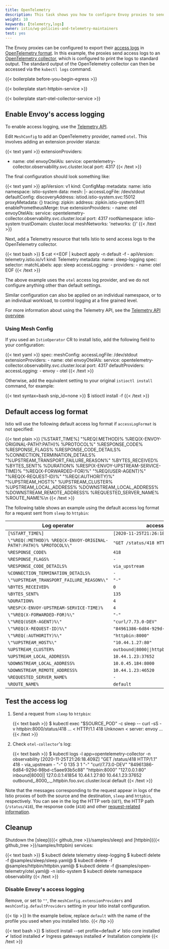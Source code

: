 ```yaml
---
title: OpenTelemetry
description: This task shows you how to configure Envoy proxies to send access logs with OpenTelemetry collector.
weight: 10
keywords: [telemetry,logs]
owner: istio/wg-policies-and-telemetry-maintainers
test: yes
---
```


The Envoy proxies can be configured to export their [access logs](https://www.envoyproxy.io/docs/envoy/latest/configuration/observability/access_log/usage) in [OpenTelemetry format](https://www.envoyproxy.io/docs/envoy/latest/api-v3/extensions/access_loggers/open_telemetry/v3/logs_service.proto).
In this example, the proxies send access logs to an [OpenTelemetry collector](https://github.com/open-telemetry/opentelemetry-collector), which is configured to print the logs to standard output.
The standard output of the OpenTelemetry collector can then be accessed via the `kubectl logs` command.

{{< boilerplate before-you-begin-egress >}}

{{< boilerplate start-httpbin-service >}}

{{< boilerplate start-otel-collector-service >}}

## Enable Envoy's access logging

To enable access logging, use the [Telemetry API](/docs/tasks/observability/telemetry/).

Edit `MeshConfig` to add an OpenTelemetry provider, named `otel`.  This involves adding an extension provider stanza:

{{< text yaml >}}
extensionProviders:
- name: otel
  envoyOtelAls:
    service: opentelemetry-collector.observability.svc.cluster.local
    port: 4317
{{< /text >}}

The final configuration should look something like:

{{< text yaml >}}
apiVersion: v1
kind: ConfigMap
metadata:
  name: istio
  namespace: istio-system
data:
  mesh: |-
    accessLogFile: /dev/stdout
    defaultConfig:
      discoveryAddress: istiod.istio-system.svc:15012
      proxyMetadata: {}
      tracing:
        zipkin:
          address: zipkin.istio-system:9411
    enablePrometheusMerge: true
    extensionProviders:
    - name: otel
      envoyOtelAls:
        service: opentelemetry-collector.observability.svc.cluster.local
        port: 4317
    rootNamespace: istio-system
    trustDomain: cluster.local
  meshNetworks: 'networks: {}'
{{< /text >}}

Next, add a Telemetry resource that tells Istio to send access logs to the OpenTelemetry collector.

{{< text bash >}}
$ cat <<EOF | kubectl apply -n default -f -
apiVersion: telemetry.istio.io/v1
kind: Telemetry
metadata:
  name: sleep-logging
spec:
  selector:
    matchLabels:
      app: sleep
  accessLogging:
    - providers:
      - name: otel
EOF
{{< /text >}}

The above example uses the `otel` access log provider, and we do not configure anything other than default settings.

Similar configuration can also be applied on an individual namespace, or to an individual workload, to control logging at a fine grained level.

For more information about using the Telemetry API, see the [Telemetry API overview](/docs/tasks/observability/telemetry/).

### Using Mesh Config

If you used an `IstioOperator` CR to install Istio, add the following field to your configuration:

{{< text yaml >}}
spec:
  meshConfig:
    accessLogFile: /dev/stdout
    extensionProviders:
    - name: otel
      envoyOtelAls:
        service: opentelemetry-collector.observability.svc.cluster.local
        port: 4317
    defaultProviders:
      accessLogging:
      - envoy
      - otel
{{< /text >}}

Otherwise, add the equivalent setting to your original `istioctl install` command, for example:

{{< text syntax=bash snip_id=none >}}
$ istioctl install -f <your-istio-operator-config-file>
{{< /text >}}

## Default access log format

Istio will use the following default access log format if `accessLogFormat` is not specified:

{{< text plain >}}
[%START_TIME%] \"%REQ(:METHOD)% %REQ(X-ENVOY-ORIGINAL-PATH?:PATH)% %PROTOCOL%\" %RESPONSE_CODE% %RESPONSE_FLAGS% %RESPONSE_CODE_DETAILS% %CONNECTION_TERMINATION_DETAILS%
\"%UPSTREAM_TRANSPORT_FAILURE_REASON%\" %BYTES_RECEIVED% %BYTES_SENT% %DURATION% %RESP(X-ENVOY-UPSTREAM-SERVICE-TIME)% \"%REQ(X-FORWARDED-FOR)%\" \"%REQ(USER-AGENT)%\" \"%REQ(X-REQUEST-ID)%\"
\"%REQ(:AUTHORITY)%\" \"%UPSTREAM_HOST%\" %UPSTREAM_CLUSTER% %UPSTREAM_LOCAL_ADDRESS% %DOWNSTREAM_LOCAL_ADDRESS% %DOWNSTREAM_REMOTE_ADDRESS% %REQUESTED_SERVER_NAME% %ROUTE_NAME%\n
{{< /text >}}

The following table shows an example using the default access log format for a request sent from `sleep` to `httpbin`:

| Log operator | access log in sleep | access log in httpbin |
|--------------|---------------------|-----------------------|
| `[%START_TIME%]` | `[2020-11-25T21:26:18.409Z]` | `[2020-11-25T21:26:18.409Z]`
| `\"%REQ(:METHOD)% %REQ(X-ENVOY-ORIGINAL-PATH?:PATH)% %PROTOCOL%\"` | `"GET /status/418 HTTP/1.1"` | `"GET /status/418 HTTP/1.1"`
| `%RESPONSE_CODE%` | `418` | `418`
| `%RESPONSE_FLAGS%` | `-` | `-`
| `%RESPONSE_CODE_DETAILS%` | `via_upstream` | `via_upstream`
| `%CONNECTION_TERMINATION_DETAILS%` | `-` | `-`
| `\"%UPSTREAM_TRANSPORT_FAILURE_REASON%\"` | `"-"` | `"-"`
| `%BYTES_RECEIVED%` | `0` | `0`
| `%BYTES_SENT%` | `135` | `135`
| `%DURATION%` | `4` | `3`
| `%RESP(X-ENVOY-UPSTREAM-SERVICE-TIME)%` | `4` | `1`
| `\"%REQ(X-FORWARDED-FOR)%\"` | `"-"` | `"-"`
| `\"%REQ(USER-AGENT)%\"` | `"curl/7.73.0-DEV"` | `"curl/7.73.0-DEV"`
| `\"%REQ(X-REQUEST-ID)%\"` | `"84961386-6d84-929d-98bd-c5aee93b5c88"` | `"84961386-6d84-929d-98bd-c5aee93b5c88"`
| `\"%REQ(:AUTHORITY)%\"` | `"httpbin:8000"` | `"httpbin:8000"`
| `\"%UPSTREAM_HOST%\"` | `"10.44.1.27:80"` | `"127.0.0.1:80"`
| `%UPSTREAM_CLUSTER%` | <code>outbound&#124;8000&#124;&#124;httpbin.foo.svc.cluster.local</code> | <code>inbound&#124;8000&#124;&#124;</code>
| `%UPSTREAM_LOCAL_ADDRESS%` | `10.44.1.23:37652` | `127.0.0.1:41854`
| `%DOWNSTREAM_LOCAL_ADDRESS%` | `10.0.45.184:8000` | `10.44.1.27:80`
| `%DOWNSTREAM_REMOTE_ADDRESS%` | `10.44.1.23:46520` | `10.44.1.23:37652`
| `%REQUESTED_SERVER_NAME%` | `-` | `outbound_.8000_._.httpbin.foo.svc.cluster.local`
| `%ROUTE_NAME%` | `default` | `default`

## Test the access log

1.  Send a request from `sleep` to `httpbin`:

    {{< text bash >}}
    $ kubectl exec "$SOURCE_POD" -c sleep -- curl -sS -v httpbin:8000/status/418
    ...
    < HTTP/1.1 418 Unknown
    < server: envoy
    ...
    {{< /text >}}

1.  Check `otel-collector`'s log:

    {{< text bash >}}
    $ kubectl logs -l app=opentelemetry-collector -n observability
    [2020-11-25T21:26:18.409Z] "GET /status/418 HTTP/1.1" 418 - via_upstream - "-" 0 135 3 1 "-" "curl/7.73.0-DEV" "84961386-6d84-929d-98bd-c5aee93b5c88" "httpbin:8000" "127.0.0.1:80" inbound|8000|| 127.0.0.1:41854 10.44.1.27:80 10.44.1.23:37652 outbound_.8000_._.httpbin.foo.svc.cluster.local default
    {{< /text >}}

Note that the messages corresponding to the request appear in logs of the Istio proxies of both the source and the destination, `sleep` and `httpbin`, respectively. You can see in the log the HTTP verb (`GET`), the HTTP path (`/status/418`), the response code (`418`) and other [request-related information](https://www.envoyproxy.io/docs/envoy/latest/configuration/observability/access_log/usage#format-rules).

## Cleanup

Shutdown the [sleep]({{< github_tree >}}/samples/sleep) and [httpbin]({{< github_tree >}}/samples/httpbin) services:

{{< text bash >}}
$ kubectl delete telemetry sleep-logging
$ kubectl delete -f @samples/sleep/sleep.yaml@
$ kubectl delete -f @samples/httpbin/httpbin.yaml@
$ kubectl delete -f @samples/open-telemetry/otel.yaml@ -n istio-system
$ kubectl delete namespace observability
{{< /text >}}

### Disable Envoy's access logging

Remove, or set to `""`, the `meshConfig.extensionProviders` and `meshConfig.defaultProviders` setting in your Istio install configuration.

{{< tip >}}
In the example below, replace `default` with the name of the profile you used when you installed Istio.
{{< /tip >}}

{{< text bash >}}
$ istioctl install --set profile=default
✔ Istio core installed
✔ Istiod installed
✔ Ingress gateways installed
✔ Installation complete
{{< /text >}}
